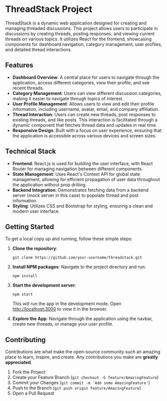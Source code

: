 # ThreadStack Project

ThreadStack is a dynamic web application designed for creating and managing threaded discussions. This project allows users to participate in discussions by creating threads, posting responses, and viewing current threads on various topics. It utilizes React for the frontend, showcasing components for dashboard navigation, category management, user profiles, and detailed thread interactions.

## Features

- **Dashboard Overview**: A central place for users to navigate through the application, access different categories, view their profile, and see recent threads.
- **Category Management**: Users can view different discussion categories, making it easier to navigate through topics of interest.
- **User Profile Management**: Allows users to view and edit their profile information, including username, avatar, email, and company affiliation.
- **Thread Interaction**: Users can create new threads, post responses to existing threads, and like posts. This interaction is facilitated through a dynamic component that fetches thread data and updates in real time.
- **Responsive Design**: Built with a focus on user experience, ensuring that the application is accessible across various devices and screen sizes.

## Technical Stack

- **Frontend**: React.js is used for building the user interface, with React Router for managing navigation between different components.
- **State Management**: Uses React's Context API for global state management, allowing for efficient propagation of user data throughout the application without prop drilling.
- **Backend Integration**: Demonstrates fetching data from a backend server (mock server in this case) to populate thread and post information.
- **Styling**: Utilizes CSS and Bootstrap for styling, ensuring a clean and modern user interface.

## Getting Started

To get a local copy up and running, follow these simple steps:

1. **Clone the repository**:
   ```
   git clone https://github.com/your-username/threadstack.git
   ```
2. **Install NPM packages**:
   Navigate to the project directory and run:
   ```
   npm install
   ```
3. **Start the development server**:
   ```
   npm start
   ```
   This will run the app in the development mode. Open [http://localhost:3000](http://localhost:3000) to view it in the browser.

4. **Explore the App**: Navigate through the application using the navbar, create new threads, or manage your user profile.

## Contributing

Contributions are what make the open-source community such an amazing place to learn, inspire, and create. Any contributions you make are **greatly appreciated**.

1. Fork the Project
2. Create your Feature Branch (`git checkout -b feature/AmazingFeature`)
3. Commit your Changes (`git commit -m 'Add some AmazingFeature'`)
4. Push to the Branch (`git push origin feature/AmazingFeature`)
5. Open a Pull Request
